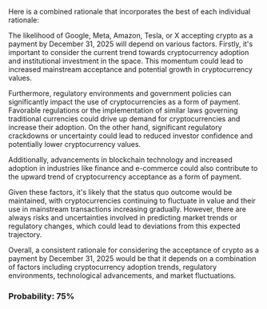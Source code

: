 Here is a combined rationale that incorporates the best of each individual rationale:

The likelihood of Google, Meta, Amazon, Tesla, or X accepting crypto as a payment by December 31, 2025 will depend on various factors. Firstly, it's important to consider the current trend towards cryptocurrency adoption and institutional investment in the space. This momentum could lead to increased mainstream acceptance and potential growth in cryptocurrency values.

Furthermore, regulatory environments and government policies can significantly impact the use of cryptocurrencies as a form of payment. Favorable regulations or the implementation of similar laws governing traditional currencies could drive up demand for cryptocurrencies and increase their adoption. On the other hand, significant regulatory crackdowns or uncertainty could lead to reduced investor confidence and potentially lower cryptocurrency values.

Additionally, advancements in blockchain technology and increased adoption in industries like finance and e-commerce could also contribute to the upward trend of cryptocurrency acceptance as a form of payment.

Given these factors, it's likely that the status quo outcome would be maintained, with cryptocurrencies continuing to fluctuate in value and their use in mainstream transactions increasing gradually. However, there are always risks and uncertainties involved in predicting market trends or regulatory changes, which could lead to deviations from this expected trajectory.

Overall, a consistent rationale for considering the acceptance of crypto as a payment by December 31, 2025 would be that it depends on a combination of factors including cryptocurrency adoption trends, regulatory environments, technological advancements, and market fluctuations.

### Probability: 75%